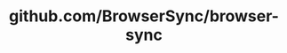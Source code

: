 ---
layout: post
title: github.com/BrowserSync/browser-sync
categories: link
tags: [انگلیسی, گیت‌هاب, برنامه‌نویسی]
---